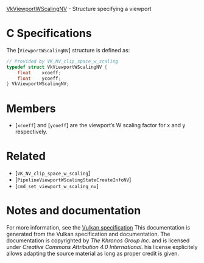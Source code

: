 [VkViewportWScalingNV](https://www.khronos.org/registry/vulkan/specs/1.3-extensions/man/html/VkViewportWScalingNV.html) - Structure specifying a viewport

# C Specifications
The [`ViewportWScalingNV`] structure is defined as:
```c
// Provided by VK_NV_clip_space_w_scaling
typedef struct VkViewportWScalingNV {
    float    xcoeff;
    float    ycoeff;
} VkViewportWScalingNV;
```

# Members
- [`xcoeff`] and [`ycoeff`] are the viewport’s W scaling factor for x and y respectively.

# Related
- [`VK_NV_clip_space_w_scaling`]
- [`PipelineViewportWScalingStateCreateInfoNV`]
- [`cmd_set_viewport_w_scaling_nv`]

# Notes and documentation
For more information, see the [Vulkan specification](https://www.khronos.org/registry/vulkan/specs/1.3-extensions/html/vkspec.html)
This documentation is generated from the Vulkan specification and documentation.
The documentation is copyrighted by *The Khronos Group Inc.* and is licensed under *Creative Commons Attribution 4.0 International*.
his license explicitely allows adapting the source material as long as proper credit is given.
        